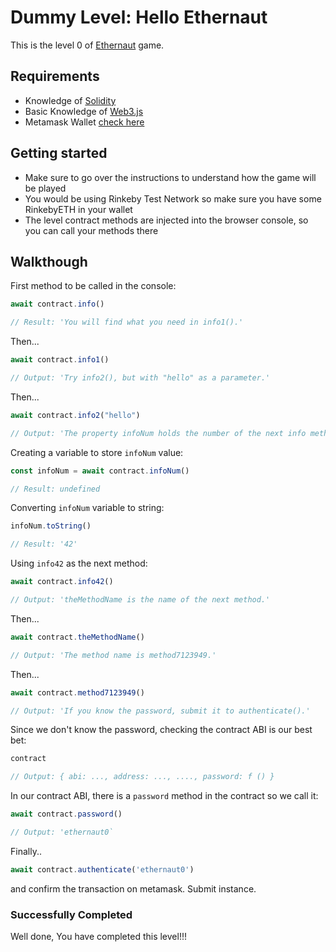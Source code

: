# Dummy Level: Hello Ethernaut

This is the level 0 of [Ethernaut](https://ethernaut.openzeppelin.com/) game.

## Requirements
- Knowledge of [Solidity](https://docs.soliditylang.org/en/v0.8.17/)
- Basic Knowledge of [Web3.js](https://web3js.readthedocs.io/en/v1.8.0/getting-started.html)
- Metamask Wallet [check here](https://metamask.io/)


## Getting started
- Make sure to go over the instructions to understand how the game will be played
- You would be using Rinkeby Test Network so make sure you have some RinkebyETH in your wallet
- The level contract methods are injected into the browser console, so you can call your methods there

## Walkthough

First method to be called in the console:

```javascript
await contract.info()

// Result: 'You will find what you need in info1().'
```
Then...
```javascript
await contract.info1()

// Output: 'Try info2(), but with "hello" as a parameter.'
```

Then...
```javascript
await contract.info2("hello")

// Output: 'The property infoNum holds the number of the next info method to call.'
```

Creating a variable to store `infoNum` value:
```javascript
const infoNum = await contract.infoNum()

// Result: undefined
```

Converting `infoNum` variable to string:
```javascript
infoNum.toString()

// Result: '42'
```

Using `info42` as the next method:
```javascript
await contract.info42()

// Output: 'theMethodName is the name of the next method.'
```

Then...
```javascript
await contract.theMethodName()

// Output: 'The method name is method7123949.'
```

Then...
```javascript
await contract.method7123949()

// Output: 'If you know the password, submit it to authenticate().'
```
Since we don't know the password, checking the contract ABI is our best bet:
```javascript
contract

// Output: { abi: ..., address: ..., ...., password: f () }
```

In our contract ABI, there is a `password` method in the contract so we call it:

```javascript
await contract.password()

// Output: 'ethernaut0`
```

Finally..
```javascript
await contract.authenticate('ethernaut0')
```
and confirm the transaction on metamask. Submit instance.

### Successfully Completed
Well done, You have completed this level!!!
